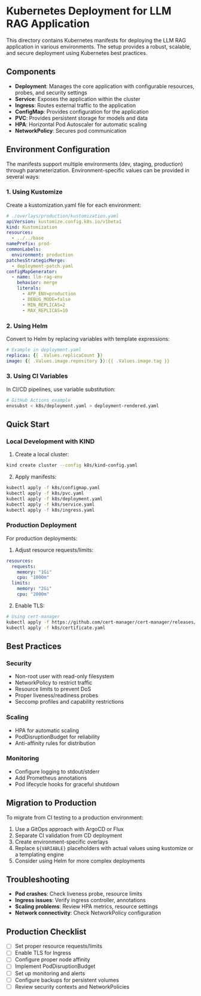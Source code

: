 # Kubernetes Deployment for LLM RAG Application

This directory contains Kubernetes manifests for deploying the LLM RAG application in various environments. The setup provides a robust, scalable, and secure deployment using Kubernetes best practices.

## Components

- **Deployment**: Manages the core application with configurable resources, probes, and security settings
- **Service**: Exposes the application within the cluster
- **Ingress**: Routes external traffic to the application
- **ConfigMap**: Provides configuration for the application
- **PVC**: Provides persistent storage for models and data
- **HPA**: Horizontal Pod Autoscaler for automatic scaling
- **NetworkPolicy**: Secures pod communication

## Environment Configuration

The manifests support multiple environments (dev, staging, production) through parameterization. Environment-specific values can be provided in several ways:

### 1. Using Kustomize

Create a kustomization.yaml file for each environment:

```yaml
# ./overlays/production/kustomization.yaml
apiVersion: kustomize.config.k8s.io/v1beta1
kind: Kustomization
resources:
  - ../../base
namePrefix: prod-
commonLabels:
  environment: production
patchesStrategicMerge:
  - deployment-patch.yaml
configMapGenerator:
  - name: llm-rag-env
    behavior: merge
    literals:
      - APP_ENV=production
      - DEBUG_MODE=false
      - MIN_REPLICAS=2
      - MAX_REPLICAS=10
```

### 2. Using Helm

Convert to Helm by replacing variables with template expressions:

```yaml
# Example in deployment.yaml
replicas: {{ .Values.replicaCount }}
image: {{ .Values.image.repository }}:{{ .Values.image.tag }}
```

### 3. Using CI Variables

In CI/CD pipelines, use variable substitution:

```bash
# GitHub Actions example
envsubst < k8s/deployment.yaml > deployment-rendered.yaml
```

## Quick Start

### Local Development with KIND

1. Create a local cluster:

```bash
kind create cluster --config k8s/kind-config.yaml
```

2. Apply manifests:

```bash
kubectl apply -f k8s/configmap.yaml
kubectl apply -f k8s/pvc.yaml
kubectl apply -f k8s/deployment.yaml
kubectl apply -f k8s/service.yaml
kubectl apply -f k8s/ingress.yaml
```

### Production Deployment

For production deployments:

1. Adjust resource requests/limits:

```yaml
resources:
  requests:
    memory: "1Gi"
    cpu: "1000m"
  limits:
    memory: "2Gi"
    cpu: "2000m"
```

2. Enable TLS:

```bash
# Using cert-manager
kubectl apply -f https://github.com/cert-manager/cert-manager/releases/download/v1.11.0/cert-manager.yaml
kubectl apply -f k8s/certificate.yaml
```

## Best Practices

### Security

- Non-root user with read-only filesystem
- NetworkPolicy to restrict traffic
- Resource limits to prevent DoS
- Proper liveness/readiness probes
- Seccomp profiles and capability restrictions

### Scaling

- HPA for automatic scaling
- PodDisruptionBudget for reliability
- Anti-affinity rules for distribution

### Monitoring

- Configure logging to stdout/stderr
- Add Prometheus annotations
- Pod lifecycle hooks for graceful shutdown

## Migration to Production

To migrate from CI testing to a production environment:

1. Use a GitOps approach with ArgoCD or Flux
2. Separate CI validation from CD deployment
3. Create environment-specific overlays
4. Replace `${VARIABLE}` placeholders with actual values using kustomize or a templating engine
5. Consider using Helm for more complex deployments

## Troubleshooting

- **Pod crashes**: Check liveness probe, resource limits
- **Ingress issues**: Verify ingress controller, annotations
- **Scaling problems**: Review HPA metrics, resource settings
- **Network connectivity**: Check NetworkPolicy configuration

## Production Checklist

- [ ] Set proper resource requests/limits
- [ ] Enable TLS for Ingress
- [ ] Configure proper node affinity
- [ ] Implement PodDisruptionBudget
- [ ] Set up monitoring and alerts
- [ ] Configure backups for persistent volumes
- [ ] Review security contexts and NetworkPolicies
